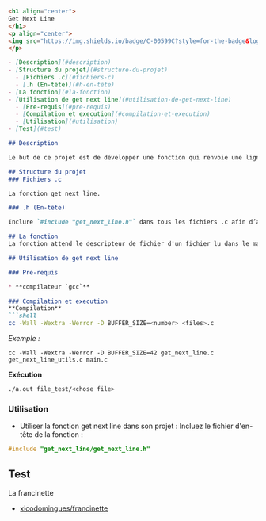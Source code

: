 ```markdown
<h1 align="center">
Get Next Line
</h1>
<p align="center">
<img src="https://img.shields.io/badge/C-00599C?style=for-the-badge&logo=c&logoColor=white" />
</p>

- [Description](#description)
- [Structure du projet](#structure-du-projet)
  - [Fichiers .c](#fichiers-c)
  - [.h (En-tête)](#h-en-tête)
- [La fonction](#la-fonction)
- [Utilisation de get next line](#utilisation-de-get-next-line)
  - [Pre-requis](#pre-requis)
  - [Compilation et execution](#compilation-et-execution)
  - [Utilisation](#utilisation)
- [Test](#test)

## Description

Le but de ce projet est de développer une fonction qui renvoie une ligne lue depuis un descripteur de fichier.

## Structure du projet
### Fichiers .c

La fonction get next line.

### .h (En-tête)

Inclure `#include "get_next_line.h"` dans tous les fichiers .c afin d’avoir accès aux fonctions incluses partout.

## La fonction
La fonction attend le descripteur de fichier d'un fichier lu dans le main et passé en argument à la compilation.

## Utilisation de get next line

### Pre-requis

* **compilateur `gcc`**

### Compilation et execution
**Compilation**
```shell
cc -Wall -Wextra -Werror -D BUFFER_SIZE=<number> <files>.c
```
_Exemple :_
```shell
cc -Wall -Wextra -Werror -D BUFFER_SIZE=42 get_next_line.c get_next_line_utils.c main.c
```

**Exécution**
```shell
./a.out file_test/<chose file>
```

### Utilisation

- Utiliser la fonction get next line dans son projet :
  Incluez le fichier d'en-tête de la fonction :
```C
#include "get_next_line/get_next_line.h"
```

## Test
La francinette
- [ xicodomingues/francinette ](https://github.com/xicodomingues/francinette/)
